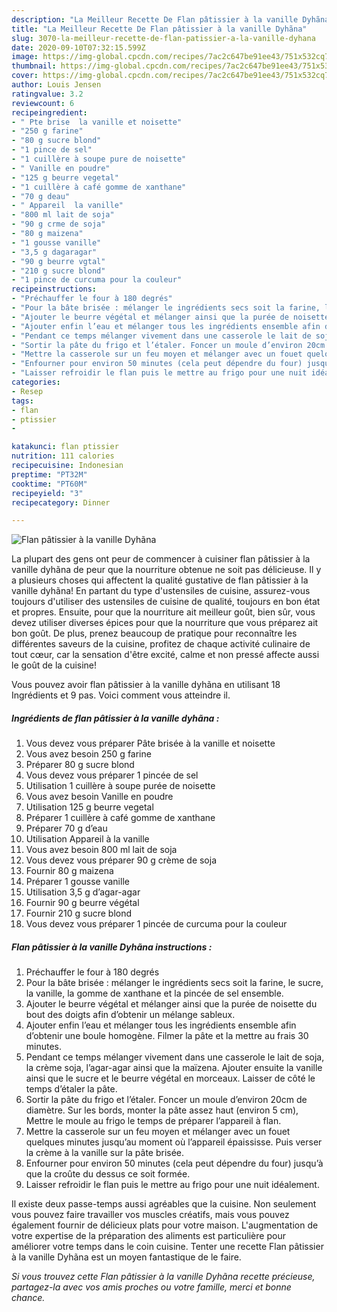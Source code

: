 ```yaml
---
description: "La Meilleur Recette De Flan pâtissier à la vanille Dyhãna"
title: "La Meilleur Recette De Flan pâtissier à la vanille Dyhãna"
slug: 3070-la-meilleur-recette-de-flan-patissier-a-la-vanille-dyhana
date: 2020-09-10T07:32:15.599Z
image: https://img-global.cpcdn.com/recipes/7ac2c647be91ee43/751x532cq70/flan-patissier-a-la-vanille-dyhana-photo-principale-de-la-recette.jpg
thumbnail: https://img-global.cpcdn.com/recipes/7ac2c647be91ee43/751x532cq70/flan-patissier-a-la-vanille-dyhana-photo-principale-de-la-recette.jpg
cover: https://img-global.cpcdn.com/recipes/7ac2c647be91ee43/751x532cq70/flan-patissier-a-la-vanille-dyhana-photo-principale-de-la-recette.jpg
author: Louis Jensen
ratingvalue: 3.2
reviewcount: 6
recipeingredient:
- " Pte brise  la vanille et noisette"
- "250 g farine"
- "80 g sucre blond"
- "1 pince de sel"
- "1 cuillère à soupe pure de noisette"
- " Vanille en poudre"
- "125 g beurre vegetal"
- "1 cuillère à café gomme de xanthane"
- "70 g deau"
- " Appareil  la vanille"
- "800 ml lait de soja"
- "90 g crme de soja"
- "80 g maizena"
- "1 gousse vanille"
- "3,5 g dagaragar"
- "90 g beurre vgtal"
- "210 g sucre blond"
- "1 pince de curcuma pour la couleur"
recipeinstructions:
- "Préchauffer le four à 180 degrés"
- "Pour la bâte brisée : mélanger le ingrédients secs soit la farine, le sucre, la vanille, la gomme de xanthane et la pincée de sel ensemble."
- "Ajouter le beurre végétal et mélanger ainsi que la purée de noisette du bout des doigts afin d’obtenir un mélange sableux."
- "Ajouter enfin l’eau et mélanger tous les ingrédients ensemble afin d’obtenir une boule homogène. Filmer la pâte et la mettre au frais 30 minutes."
- "Pendant ce temps mélanger vivement dans une casserole le lait de soja, la crème soja, l’agar-agar ainsi que la maïzena. Ajouter ensuite la vanille ainsi que le sucre et le beurre végétal en morceaux. Laisser de côté le temps d’étaler la pâte."
- "Sortir la pâte du frigo et l’étaler. Foncer un moule d’environ 20cm de diamètre. Sur les bords, monter la pâte assez haut (environ 5 cm), Mettre le moule au frigo le temps de préparer l’appareil à flan."
- "Mettre la casserole sur un feu moyen et mélanger avec un fouet quelques minutes jusqu’au moment où l’appareil épaississe. Puis verser la crème à la vanille sur la pâte brisée."
- "Enfourner pour environ 50 minutes (cela peut dépendre du four) jusqu’à que la croûte du dessus ce soit formée."
- "Laisser refroidir le flan puis le mettre au frigo pour une nuit idéalement."
categories:
- Resep
tags:
- flan
- ptissier
- 

katakunci: flan ptissier  
nutrition: 111 calories
recipecuisine: Indonesian
preptime: "PT32M"
cooktime: "PT60M"
recipeyield: "3"
recipecategory: Dinner

---
```



![Flan pâtissier à la vanille Dyhãna](https://img-global.cpcdn.com/recipes/7ac2c647be91ee43/751x532cq70/flan-patissier-a-la-vanille-dyhana-photo-principale-de-la-recette.jpg)

La plupart des gens ont peur de commencer à cuisiner flan pâtissier à la vanille dyhãna de peur que la nourriture obtenue ne soit pas délicieuse. Il y a plusieurs choses qui affectent la qualité gustative de flan pâtissier à la vanille dyhãna! En partant du type d'ustensiles de cuisine, assurez-vous toujours d'utiliser des ustensiles de cuisine de qualité, toujours en bon état et propres. Ensuite, pour que la nourriture ait meilleur goût, bien sûr, vous devez utiliser diverses épices pour que la nourriture que vous préparez ait bon goût. De plus, prenez beaucoup de pratique pour reconnaître les différentes saveurs de la cuisine, profitez de chaque activité culinaire de tout cœur, car la sensation d'être excité, calme et non pressé affecte aussi le goût de la cuisine!

<!--inarticleads1-->

Vous pouvez avoir flan pâtissier à la vanille dyhãna en utilisant 18 Ingrédients et 9 pas. Voici comment vous atteindre il.

##### Ingrédients de flan pâtissier à la vanille dyhãna :

1. Vous devez vous préparer  Pâte brisée à la vanille et noisette
1. Vous avez besoin 250 g farine
1. Préparer 80 g sucre blond
1. Vous devez vous préparer 1 pincée de sel
1. Utilisation 1 cuillère à soupe purée de noisette
1. Vous avez besoin  Vanille en poudre
1. Utilisation 125 g beurre vegetal
1. Préparer 1 cuillère à café gomme de xanthane
1. Préparer 70 g d’eau
1. Utilisation  Appareil à la vanille
1. Vous avez besoin 800 ml lait de soja
1. Vous devez vous préparer 90 g crème de soja
1. Fournir 80 g maizena
1. Préparer 1 gousse vanille
1. Utilisation 3,5 g d’agar-agar
1. Fournir 90 g beurre végétal
1. Fournir 210 g sucre blond
1. Vous devez vous préparer 1 pincée de curcuma pour la couleur




<!--inarticleads2-->

##### Flan pâtissier à la vanille Dyhãna instructions :

1. Préchauffer le four à 180 degrés
1. Pour la bâte brisée : mélanger le ingrédients secs soit la farine, le sucre, la vanille, la gomme de xanthane et la pincée de sel ensemble.
1. Ajouter le beurre végétal et mélanger ainsi que la purée de noisette du bout des doigts afin d’obtenir un mélange sableux.
1. Ajouter enfin l’eau et mélanger tous les ingrédients ensemble afin d’obtenir une boule homogène. Filmer la pâte et la mettre au frais 30 minutes.
1. Pendant ce temps mélanger vivement dans une casserole le lait de soja, la crème soja, l’agar-agar ainsi que la maïzena. Ajouter ensuite la vanille ainsi que le sucre et le beurre végétal en morceaux. Laisser de côté le temps d’étaler la pâte.
1. Sortir la pâte du frigo et l’étaler. Foncer un moule d’environ 20cm de diamètre. Sur les bords, monter la pâte assez haut (environ 5 cm), Mettre le moule au frigo le temps de préparer l’appareil à flan.
1. Mettre la casserole sur un feu moyen et mélanger avec un fouet quelques minutes jusqu’au moment où l’appareil épaississe. Puis verser la crème à la vanille sur la pâte brisée.
1. Enfourner pour environ 50 minutes (cela peut dépendre du four) jusqu’à que la croûte du dessus ce soit formée.
1. Laisser refroidir le flan puis le mettre au frigo pour une nuit idéalement.




<!--inarticleads1-->

<p>
Il existe deux passe-temps aussi agréables que la cuisine. Non seulement vous pouvez faire travailler vos muscles créatifs, mais vous pouvez également fournir de délicieux plats pour votre maison. L'augmentation de votre expertise de la préparation des aliments est particulière pour améliorer votre temps dans le coin cuisine. Tenter une recette Flan pâtissier à la vanille Dyhãna est un moyen fantastique de le faire.
</p>

<p>
<i>Si vous trouvez cette Flan pâtissier à la vanille Dyhãna recette précieuse, partagez-la avec vos amis proches ou votre famille, merci et bonne chance.</i>
</p>
